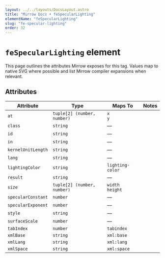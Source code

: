 ```yaml
---
layout: ../../layouts/DocsLayout.astro
title: "Mirrow Docs • feSpecularLighting"
elementName: "feSpecularLighting"
slug: "fe-specular-lighting"
order: 32
---
```


# `feSpecularLighting` element

This page outlines the attributes Mirrow exposes for this tag.
Values map to native SVG where possible and list Mirrow compiler expansions when relevant.

## Attributes

| Attribute | Type | Maps To | Notes |
| --- | --- | --- | --- |
| `at` | `tuple[2] (number, number)` | `x`<br />`y` |  |
| `class` | `string` | &mdash; |  |
| `id` | `string` | &mdash; |  |
| `in` | `string` | &mdash; |  |
| `kernelUnitLength` | `string` | &mdash; |  |
| `lang` | `string` | &mdash; |  |
| `lightingColor` | `string` | `lighting-color` |  |
| `result` | `string` | &mdash; |  |
| `size` | `tuple[2] (number, number)` | `width`<br />`height` |  |
| `specularConstant` | `number` | &mdash; |  |
| `specularExponent` | `number` | &mdash; |  |
| `style` | `string` | &mdash; |  |
| `surfaceScale` | `number` | &mdash; |  |
| `tabIndex` | `number` | `tabindex` |  |
| `xmlBase` | `string` | `xml:base` |  |
| `xmlLang` | `string` | `xml:lang` |  |
| `xmlSpace` | `string` | `xml:space` |  |

